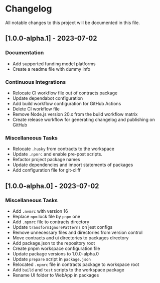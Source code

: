 # Changelog

All notable changes to this project will be documented in this file.

## [1.0.0-alpha.1] - 2023-07-02

### <!-- 05 -->Documentation

- Add supported funding model platforms
- Create a readme file with dummy info

### <!-- 07 -->Continuous Integrations

- Relocate CI workflow file out of contracts package
- Update dependabot configuration
- Add build workflow configuration for GitHub Actions
- Delete CI workflow file
- Remove Node.js version 20.x from the build workflow matrix
- Create release workflow for generating changelog and publishing on GitHub

### <!-- 08 -->Miscellaneous Tasks

- Relocate `.husky` from contracts to the workspace
- Update `.npmrc` and enable pre-post scripts.
- Refactor project package names
- Update dependencies and import statements of packages
- Add configuration file for git-cliff

## [1.0.0-alpha.0] - 2023-07-02

### <!-- 08 -->Miscellaneous Tasks

- Add `.nvmrc` with version 16
- Replace `npm` lock file by `pnpm` one
- Add `.npmrc` file to contracts directory
- Update `transformIgnorePatterns` on jest configs
- Remove unnecessary files and directories from version control
- Move contracts and ui directories to packages directory
- Add package.json to the repository root
- Create pnpm workspace configuration file
- Update package versions to 1.0.0-alpha.0
- Update `prepare` script in `package.json`
- Relocated `.npmrc` file in contracts package to workspace root
- Add `build` and `test` scripts to the workspace package
- Rename UI folder to WebApp in packages

<!-- generated by git-cliff -->
